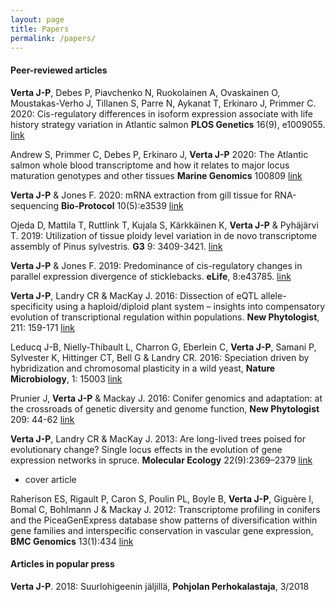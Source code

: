 ```yaml
---
layout: page
title: Papers
permalink: /papers/
---
```


#### Peer-reviewed articles

**Verta J-P**, Debes P, Piavchenko N, Ruokolainen A, Ovaskainen O, Moustakas-Verho J, Tillanen S, Parre N, Aykanat T, Erkinaro J, Primmer C. 2020: Cis-regulatory differences in isoform expression associate with life history strategy variation in Atlantic salmon **PLOS Genetics**  16(9), e1009055.  [link](https://journals.plos.org/plosgenetics/article?id=10.1371/journal.pgen.1009055)

Andrew S, Primmer C, Debes P, Erkinaro J, **Verta J-P** 2020: The Atlantic salmon whole blood transcriptome and how it relates to major locus maturation genotypes and other tissues **Marine Genomics** 100809 [link](https://www.sciencedirect.com/science/article/pii/S1874778720300702)

**Verta J-P** & Jones F. 2020: mRNA extraction from gill tissue for RNA-sequencing **Bio-Protocol** 10(5):e3539 [link](https://bio-protocol.org/pdf/bio-protocol3539.pdf)

Ojeda D, Mattila T, Ruttlink T, Kujala S, Kärkkäinen K, **Verta J-P** & Pyhäjärvi T. 2019: Utilization of tissue ploidy level variation in de novo transcriptome assembly of Pinus sylvestris. **G3** 9: 3409-3421. [link](https://www.g3journal.org/content/early/2019/08/19/g3.119.400357.abstract)

**Verta J-P** & Jones F. 2019: Predominance of cis-regulatory changes in parallel expression divergence of sticklebacks. **eLife**, 8:e43785. [link](https://elifesciences.org/articles/43785)

**Verta J-P**, Landry CR & MacKay J. 2016: Dissection of eQTL allele-specificity using a haploid/diploid plant system – insights into compensatory evolution of transcriptional regulation within populations. **New Phytologist**, 211: 159-171 [link](https://nph.onlinelibrary.wiley.com/doi/full/10.1111/nph.13888)

Leducq J-B, Nielly-Thibault L, Charron G, Eberlein C, **Verta J-P**, Samani P, Sylvester K, Hittinger CT, Bell G & Landry CR. 2016: Speciation driven by hybridization and chromosomal plasticity in a wild yeast, **Nature Microbiology**, 1: 15003 [link](https://www.nature.com/articles/nmicrobiol20153)

Prunier J, **Verta J-P** & Mackay J. 2016: Conifer genomics and adaptation: at the crossroads of genetic diversity and genome function, **New Phytologist** 209: 44-62 [link](https://nph.onlinelibrary.wiley.com/doi/pdf/10.1111/nph.13565)

**Verta J-P**, Landry CR & MacKay J. 2013: Are long-lived trees poised for evolutionary change? Single locus effects in the evolution of gene expression networks in spruce. **Molecular Ecology** 22(9):2369–2379 [link](https://onlinelibrary.wiley.com/doi/full/10.1111/mec.12189)
* cover article

Raherison ES, Rigault P, Caron S, Poulin PL, Boyle B, **Verta J-P**, Giguère I, Bomal C, Bohlmann J & Mackay J. 2012: Transcriptome profiling in conifers and the PiceaGenExpress database show patterns of diversification within gene families and interspecific conservation in vascular gene expression, **BMC Genomics** 13(1):434 [link](https://bmcgenomics.biomedcentral.com/articles/10.1186/1471-2164-13-434)

#### Articles in popular press

**Verta J-P**. 2018: Suurlohigeenin jäljillä, **Pohjolan Perhokalastaja**, 3/2018
